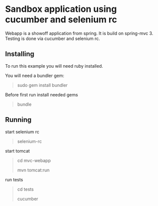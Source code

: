 # Sandbox application using cucumber and selenium rc

Webapp is a showoff application from spring. It is build on spring-mvc 3.
Testing is done via cucumber and selenium rc.

## Installing

To run this example you will need ruby installed.

You will need a bundler gem: 

> sudo gem install bundler

Before first run install needed gems

> bundle

## Running

start selenium rc

> selenium-rc

start tomcat

> cd mvc-webapp
>
> mvn tomcat:run

run tests

> cd tests
>
> cucumber

